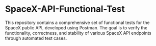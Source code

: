 # SpaceX-API-Functional-Test
This repository contains a comprehensive set of functional tests for the SpaceX public API, developed using Postman. The goal is to verify the functionality, correctness, and stability of various SpaceX API endpoints through automated test cases.
